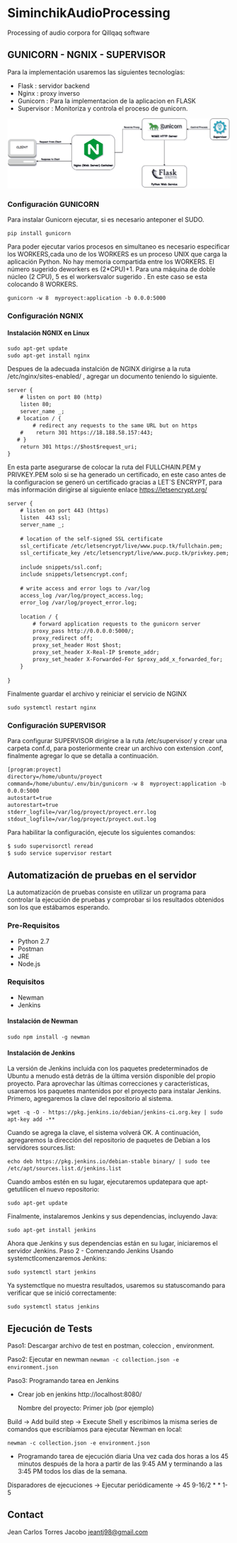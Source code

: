 # SiminchikAudioProcessing
Processing of audio corpora for Qillqaq software

## GUNICORN - NGNIX - SUPERVISOR

Para la implementación usaremos las siguientes tecnologías:
* Flask : servidor backend
* Nginx : proxy inverso
* Gunicorn : Para la implementacion de la aplicacion en FLASK
* Supervisor : Monitoriza y controla el proceso de gunicorn. 

![Distribución](img1.png)

### Configuración GUNICORN
Para instalar Gunicorn ejecutar, si es necesario anteponer el SUDO.
```
pip install gunicorn
```
Para poder ejecutar varios procesos en simultaneo es necesario especificar los WORKERS,cada uno de los WORKERS es un proceso UNIX que carga la aplicación Python. No hay memoria compartida entre los WORKERS.
El número sugerido deworkers es (2*CPU)+1.
Para una máquina de doble núcleo (2 CPU), 5 es el workersvalor sugerido .
En este caso se esta colocando 8 WORKERS.
```
gunicorn -w 8  myproyect:application -b 0.0.0:5000
```


### Configuración NGNIX

#### Instalación NGNIX en Linux

```
sudo apt-get update
sudo apt-get install nginx
```

Despues de la adecuada instalción de NGINX dirigirse a la ruta /etc/nginx/sites-enabled/ , agregar un documento teniendo lo siguiente.
```
server {
    # listen on port 80 (http)
    listen 80;
    server_name _;
   # location / {
        # redirect any requests to the same URL but on https
    #    return 301 https://18.188.58.157:443;
   # }
    return 301 https://$host$request_uri;
}
```
En esta parte asegurarse de colocar la ruta del FULLCHAIN.PEM y PRIVKEY.PEM solo si se ha generado un certificado, en este caso antes de la configuracion se generó un certificado gracias a LET´S ENCRYPT, para más información dirigirse al siguiente enlace https://letsencrypt.org/
```
server {
    # listen on port 443 (https)
    listen  443 ssl;
    server_name _;

    # location of the self-signed SSL certificate
    ssl_certificate /etc/letsencrypt/live/www.pucp.tk/fullchain.pem;
    ssl_certificate_key /etc/letsencrypt/live/www.pucp.tk/privkey.pem;

    include snippets/ssl.conf;
    include snippets/letsencrypt.conf;

    # write access and error logs to /var/log
    access_log /var/log/proyect_access.log;
    error_log /var/log/proyect_error.log;

    location / {
        # forward application requests to the gunicorn server
        proxy_pass http://0.0.0.0:5000/;
        proxy_redirect off;
        proxy_set_header Host $host;
        proxy_set_header X-Real-IP $remote_addr;
        proxy_set_header X-Forwarded-For $proxy_add_x_forwarded_for;
    }

}

```

Finalmente guardar el archivo y reiniciar el servicio de NGINX
```
sudo systemctl restart nginx
```
### Configuración SUPERVISOR

Para configurar SUPERVISOR dirigirse a la ruta /etc/supervisor/ y crear una carpeta conf.d, para posteriormente crear un archivo con extension .conf, finalmente agregar lo que se detalla a continuación.

```
[program:proyect]
directory=/home/ubuntu/proyect
command=/home/ubuntu/.env/bin/gunicorn -w 8  myproyect:application -b 0.0.0:5000
autostart=true
autorestart=true
stderr_logfile=/var/log/proyect/proyect.err.log
stdout_logfile=/var/log/proyect/proyect.out.log
```
Para habilitar la configuración, ejecute los siguientes comandos:

```
$ sudo supervisorctl reread
$ sudo service supervisor restart
```


## Automatización de pruebas en el servidor
La automatización de pruebas consiste en utilizar un programa para controlar la ejecución de pruebas y comprobar si los resultados obtenidos son los que estábamos esperando. 
### Pre-Requisitos
* Python 2.7
* Postman
* JRE
* Node.js
### Requisitos
* Newman
* Jenkins
#### Instalación de Newman


```
sudo npm install -g newman
```


#### Instalación de Jenkins
La versión de Jenkins incluida con los paquetes predeterminados de Ubuntu a menudo está detrás de la última versión disponible del propio proyecto. Para aprovechar las últimas correcciones y características, usaremos los paquetes mantenidos por el proyecto para instalar Jenkins.
Primero, agregaremos la clave del repositorio al sistema.
```
wget -q -O - https://pkg.jenkins.io/debian/jenkins-ci.org.key | sudo apt-key add -**
```
Cuando se agrega la clave, el sistema volverá OK. A continuación, agregaremos la dirección del repositorio de paquetes de Debian a los servidores sources.list:
```
echo deb https://pkg.jenkins.io/debian-stable binary/ | sudo tee /etc/apt/sources.list.d/jenkins.list
```
Cuando ambos estén en su lugar, ejecutaremos updatepara que apt-getutilicen el nuevo repositorio:
```
sudo apt-get update
```
Finalmente, instalaremos Jenkins y sus dependencias, incluyendo Java:
```
sudo apt-get install jenkins
```
Ahora que Jenkins y sus dependencias están en su lugar, iniciaremos el servidor Jenkins.
Paso 2 - Comenzando Jenkins
Usando systemctlcomenzaremos Jenkins:
```
sudo systemctl start jenkins
```
Ya systemctlque no muestra resultados, usaremos su statuscomando para verificar que se inició correctamente:
```
sudo systemctl status jenkins
```

## Ejecución de Tests
Paso1:
Descargar archivo de test en postman, coleccion , environment.

Paso2:
Ejecutar en newman 
```newman -c collection.json -e environment.json```

Paso3: Programando tarea en Jenkins
* Crear job en jenkins http://localhost:8080/

  Nombre del proyecto: Primer job (por ejemplo)
  
Build → Add build step → Execute Shell y escribimos la misma series de comandos que escribíamos para ejecutar Newman en local:
```
newman -c collection.json -e environment.json
```
* Programando tarea de ejecución diaria
Una vez cada dos horas a los 45 minutos después de la hora a partir de las 9:45 AM y terminando a las 3:45 PM todos los días de la semana.

Disparadores de ejecuciones → Ejecutar periódicamente → 45 9-16/2 * * 1-5

## Contact
Jean Carlos Torres Jacobo
jeantj98@gmail.com
